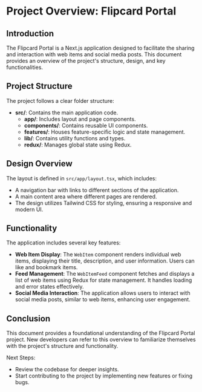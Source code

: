# Project Overview: Flipcard Portal

## Introduction
The Flipcard Portal is a Next.js application designed to facilitate the sharing and interaction with web items and social media posts. This document provides an overview of the project's structure, design, and key functionalities.

## Project Structure
The project follows a clear folder structure:
- **src/**: Contains the main application code.
  - **app/**: Includes layout and page components.
  - **components/**: Contains reusable UI components.
  - **features/**: Houses feature-specific logic and state management.
  - **lib/**: Contains utility functions and types.
  - **redux/**: Manages global state using Redux.

## Design Overview
The layout is defined in `src/app/layout.tsx`, which includes:
- A navigation bar with links to different sections of the application.
- A main content area where different pages are rendered.
- The design utilizes Tailwind CSS for styling, ensuring a responsive and modern UI.

## Functionality
The application includes several key features:
- **Web Item Display**: The `WebItem` component renders individual web items, displaying their title, description, and user information. Users can like and bookmark items.
- **Feed Management**: The `WebItemFeed` component fetches and displays a list of web items using Redux for state management. It handles loading and error states effectively.
- **Social Media Interaction**: The application allows users to interact with social media posts, similar to web items, enhancing user engagement.

## Conclusion
This document provides a foundational understanding of the Flipcard Portal project. New developers can refer to this overview to familiarize themselves with the project's structure and functionality.

Next Steps:
- Review the codebase for deeper insights.
- Start contributing to the project by implementing new features or fixing bugs.
